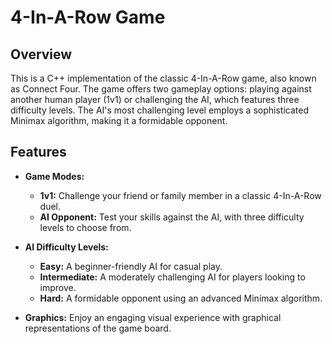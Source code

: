 # 4-In-A-Row Game

## Overview

This is a C++ implementation of the classic 4-In-A-Row game, also known as Connect Four. The game offers two gameplay options: playing against another human player (1v1) or challenging the AI, which features three difficulty levels. The AI's most challenging level employs a sophisticated Minimax algorithm, making it a formidable opponent.

## Features

- **Game Modes:**
  - **1v1:** Challenge your friend or family member in a classic 4-In-A-Row duel.
  - **AI Opponent:** Test your skills against the AI, with three difficulty levels to choose from.

- **AI Difficulty Levels:**
  - **Easy:** A beginner-friendly AI for casual play.
  - **Intermediate:** A moderately challenging AI for players looking to improve.
  - **Hard:** A formidable opponent using an advanced Minimax algorithm.

- **Graphics:** Enjoy an engaging visual experience with graphical representations of the game board.

